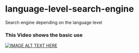 # language-level-search-engine
Search engine depending on the language level

### This Video shows the basic use

[![IMAGE ALT TEXT HERE](http://img.youtube.com/vi/PUorFd57_fE/0.jpg)](http://www.youtube.com/watch?v=PUorFd57_fE)

